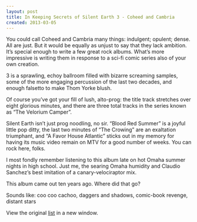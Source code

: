 ```yaml
---
layout: post
title: In Keeping Secrets of Silent Earth 3 - Coheed and Cambria
created: 2013-03-05
---
```


You could call Coheed and Cambria many things: indulgent; opulent;
dense. All are just. But it would be equally as unjust to say that they
lack ambition. It’s special enough to write a few great rock albums.
What’s more impressive is writing them in response to a sci-fi comic
series also of your own creation.

3 is a sprawling, echoy ballroom filled with bizarre screaming samples,
some of the more engaging percussion of the last two decades, and enough
falsetto to make Thom Yorke blush.

Of course you’ve got your fill of lush, alto-prog: the title track
stretches over eight glorious minutes, and there are three total tracks
in the series known as “The Velorium Camper”.

Silent Earth isn’t just prog noodling, no sir. “Blood Red Summer” is a
joyful little pop ditty, the last two minutes of “The Crowing” are an
exaltation triumphant, and “A Favor House Atlantic” sticks out in my
memory for having its music video remain on MTV for a good number of
weeks. You can rock here, folks.

I most fondly remember listening to this album late on hot Omaha summer
nights in high school. Just me, the searing Omaha humidity and Claudio
Sanchez’s best imitation of a canary-velociraptor mix.

This album came out ten years ago. Where did that go?

Sounds like: coo coo cachoo, daggers and shadows, comic-book revenge,
distant stars

View the original
[list](https://docs.google.com/spreadsheet/pub?key=0ArDppihwaWa6dFdaeV9pOXNTeERqbWVFTFp5bWFuNmc&output=html) in a
new window.

